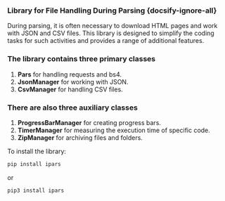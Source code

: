 ### Library for File Handling During Parsing {docsify-ignore-all}

During parsing, it is often necessary to download HTML pages and work with JSON and CSV files. This library is designed to simplify the coding tasks for such activities and provides a range of additional features.

### The library contains three primary classes

1. **Pars** for handling requests and bs4.
2. **JsonManager** for working with JSON.
3. **CsvManager** for handling CSV files.

### There are also three auxiliary classes

1. **ProgressBarManager** for creating progress bars.
2. **TimerManager** for measuring the execution time of specific code.
3. **ZipManager** for archiving files and folders.

To install the library:

```bash
pip install ipars
```

or

```bash
pip3 install ipars
```
